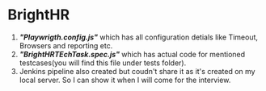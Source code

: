 # BrightHR
1) **_"Playwrigth.config.js"_** which has all configuration detials like Timeout, Browsers and reporting etc.
2) **_"BrightHRTEchTask.spec.js"_** which has actual code for mentioned testcases(you will find this file under tests folder).
3) Jenkins pipeline also created but coudn't share it as it's created on my local server. So I can show it when I will come for the interview.
